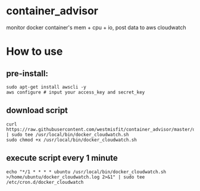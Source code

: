 # container_advisor

monitor docker container's mem + cpu + io, post data to aws cloudwatch


# How to use

## pre-install:
```shell
sudo apt-get install awscli -y
aws configure # input your access_key and secret_key
```

## download script
```shell
curl https://raw.githubusercontent.com/westmisfit/container_advisor/master/docker_cloudwatch.sh | sudo tee /usr/local/bin/docker_cloudwatch.sh
sudo chmod +x /usr/local/bin/docker_cloudwatch.sh
```

## execute script every 1 minute
```shell
echo "*/1 * * * * ubuntu /usr/local/bin/docker_cloudwatch.sh >/home/ubuntu/docker_cloudwatch.log 2>&1" | sudo tee /etc/cron.d/docker_cloudwatch
```
